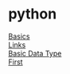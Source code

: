 # python
[Basics](https://nbviewer.jupyter.org/github/thanojk/python/blob/master/Basics.ipynb)  
[Links](https://nbviewer.jupyter.org/github/thanojk/python/blob/master/TestLinks.ipynb)  
[Basic Data Type](https://nbviewer.jupyter.org/github/thanojk/python/blob/master/TestLinks.ipynb#bdt)  
[First](https://nbviewer.jupyter.org/github/thanojk/python/blob/master/TestLinks.ipynb#first)  
